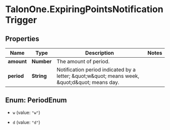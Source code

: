 # TalonOne.ExpiringPointsNotificationTrigger

## Properties

Name | Type | Description | Notes
------------ | ------------- | ------------- | -------------
**amount** | **Number** | The amount of period. | 
**period** | **String** | Notification period indicated by a letter; \&quot;w\&quot; means week, \&quot;d\&quot; means day. | 



## Enum: PeriodEnum


* `w` (value: `"w"`)

* `d` (value: `"d"`)




